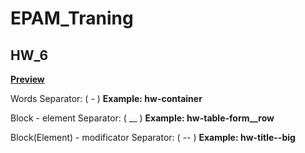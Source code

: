 # EPAM_Traning
## HW_6


**[Preview](https://vlpan.github.io/HW_6)**

Words Separator: ( - ) **Example: hw-container**


Block - element Separator: ( __ ) **Example: hw-table-form__row**


Block(Element) - modificator Separator: ( -- ) **Example: hw-title--big**
